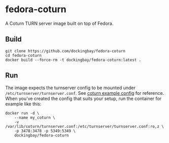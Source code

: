 fedora-coturn
=============

A Coturn TURN server image built on top of Fedora.

Build
-----

    git clone https://github.com/dockingbay/fedora-coturn
    cd fedora-coturn
    docker build --force-rm -t dockingbay/fedora-coturn:latest .

Run
---

The image expects the turnserver config to be mounted under
`/etc/turnserver/turnserver.conf`. See
[coturn example config](https://github.com/coturn/coturn/blob/master/examples/etc/turnserver.conf) for
reference. When you've created the config that suits your setup, run
the container for example like this:

    docker run -d \
        --name my_coturn \
        -v /var/lib/coturn/turnserver.conf:/etc/turnserver/turnserver.conf:ro,z \
        -p 3478:3478 -p 5349:5349 \
        dockingbay/fedora-coturn
